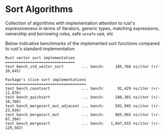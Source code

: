 # Sort Algorithms
Collection of algorithms with implementation attention to rust's expressiveness in terms of Iterators, generic types, matching expressions, ownership and borrowing rules, safe `unsafe` use, etc

Below indicative benchmarks of the implemented sort functions compared to rust's standard implementation
```gitignore
Rust vector sort implementation
===============================
test bench_std_vector_sort        ... bench:     185,760 ns/iter (+/- 20,645)

Package's slice sort implementations
====================================
test bench_countsort              ... bench:      92,429 ns/iter (+/- 11,676)
test bench_quicksort              ... bench:     280,301 ns/iter (+/- 10,760)
test bench_mergesort_mut_adjacent ... bench:     501,945 ns/iter (+/- 23,939)
test bench_mergesort_mut          ... bench:     865,993 ns/iter (+/- 87,394)
test bench_mergesort              ... bench:   1,047,933 ns/iter (+/- 129,582)
```
